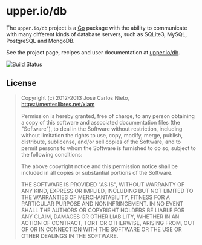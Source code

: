 # upper.io/db

The `upper.io/db` project is a [Go][2] package with the ability to communicate
with many different kinds of database servers, such as SQLite3, MySQL,
PostgreSQL and MongoDB.

See the project page, recipes and user documentation at [upper.io/db][3].

[![Build Status](https://travis-ci.org/upper/db.png)](https://travis-ci.org/upper/db)

## License

> Copyright (c) 2012-2013 José Carlos Nieto, https://menteslibres.net/xiam
>
> Permission is hereby granted, free of charge, to any person obtaining
> a copy of this software and associated documentation files (the
> "Software"), to deal in the Software without restriction, including
> without limitation the rights to use, copy, modify, merge, publish,
> distribute, sublicense, and/or sell copies of the Software, and to
> permit persons to whom the Software is furnished to do so, subject to
> the following conditions:
>
> The above copyright notice and this permission notice shall be
> included in all copies or substantial portions of the Software.
>
> THE SOFTWARE IS PROVIDED "AS IS", WITHOUT WARRANTY OF ANY KIND,
> EXPRESS OR IMPLIED, INCLUDING BUT NOT LIMITED TO THE WARRANTIES OF
> MERCHANTABILITY, FITNESS FOR A PARTICULAR PURPOSE AND
> NONINFRINGEMENT. IN NO EVENT SHALL THE AUTHORS OR COPYRIGHT HOLDERS BE
> LIABLE FOR ANY CLAIM, DAMAGES OR OTHER LIABILITY, WHETHER IN AN ACTION
> OF CONTRACT, TORT OR OTHERWISE, ARISING FROM, OUT OF OR IN CONNECTION
> WITH THE SOFTWARE OR THE USE OR OTHER DEALINGS IN THE SOFTWARE.

[1]: http://upper.io/db
[2]: http://golang.org
[3]: https://upper.io/db
